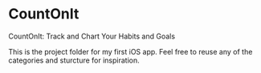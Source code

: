 CountOnIt
=========

CountOnIt: Track and Chart Your Habits and Goals

This is the project folder for my first iOS app. Feel free to reuse any of the categories and sturcture for inspiration.

